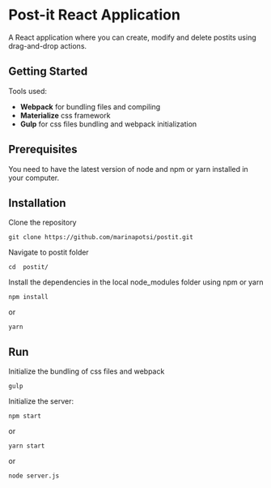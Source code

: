 # Post-it React Application

A React application where you can create, modify and delete postits using drag-and-drop actions.

## Getting Started

Tools used:

* **Webpack** for bundling files and compiling
* **Materialize** css framework
* **Gulp** for css files bundling and webpack initialization 

## Prerequisites

You need to have the latest version of node and npm or yarn installed in your computer.



## Installation
Clone the repository
    
    git clone https://github.com/marinapotsi/postit.git

Navigate to postit folder
    
    cd  postit/


Install the dependencies in the local node_modules folder using npm or yarn

    npm install

or

    yarn




## Run

Initialize the bundling of css files and webpack

    gulp 



Initialize the server: 

    npm start 

or

    yarn start 


or

    node server.js





